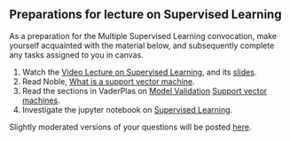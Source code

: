 ## Preparations for lecture on Supervised Learning

As a preparation for the Multiple Supervised Learning convocation, make yourself acquainted with the material below, and subsequently complete any tasks assigned to you in canvas.

1. Watch the [Video Lecture on Supervised Learning](https://youtu.be/LJVg_hSa5tU), and its [slides](slides/SupervisedML.pdf).
2. Read Noble, [What is a support vector machine](https://www.nature.com/articles/nbt1206-1565).
3. Read the sections in VaderPlas on [Model Validation](https://jakevdp.github.io/PythonDataScienceHandbook/05.03-hyperparameters-and-model-validation.html) [Support vector machines](https://jakevdp.github.io/PythonDataScienceHandbook/05.07-support-vector-machines.html).
4. Investigate the jupyter notebook on [Supervised Learning](../nb/supervised/readme.md).  

Slightly moderated versions of your questions will be posted [here](../questions/supervised.md).

